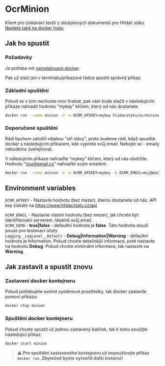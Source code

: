 # OcrMinion

Klient pro získávání textů z obrázkových dokumentů pro Hlídač státu.
[Najdete také na docker hubu](https://hub.docker.com/r/hlidacstatu/ocrminion)

## Jak ho spustit

### Požadavky

Je potřeba mít [nainstalovaný docker](https://docs.docker.com/install/).

Pak už stačí jen v terminálu/příkazové řádce spustit správný příkaz.

### Základní spuštění

Pokud se v tom nechcete moc hrabat, pak vám bude stačit v následujícím příkaze nahradit hodnotu "mykey" klíčem, který od nás dostanete.

```  sh
docker run --name minion -d -e OCRM_APIKEY=mykey hlidacstatu/ocrminion:latest
```

### Doporučené spuštění

Rádi bychom založili nějakou "síň slávy", proto budeme rádi, když spustíte docker s následujícím příkazem, kde vyplníte svůj email. Nebojte se - emaily nebudeme zveřejňovat.  

V náledujícím příkaze nahraďte "mykey" klíčem, který od nás obdržíte. Hodnotu "muj@email.cz" nahraďte svým emailem.

```  sh
docker run --name minion -d -e OCRM_APIKEY=mykey -e OCRM_EMAIL=muj@mail.cz hlidacstatu/ocrminion:latest
```

## Environment variables

`OCRM_APIKEY` - Nastavte hodnotu (bez mezer), kterou dostanete od nás. API key získáte na https://www.hlidacstatu.cz/api

`OCRM_EMAIL` - Nastavte vlastní hodnotu (bez mezer), jak chcete být identifikováni serverem. Ideálně svůj email.  
`OCRM_DEMO` - **true|false** - defaultní hodnota je **false**. Tato hodnota slouží pouze pro testovací účely.  
`Logging__LogLevel__Default` - **Debug|Information|Warning** - defaultní hodnota je Information. Pokud chcete detailnější informace, poté nastavte na hodnotu **Debug**. Pokud chcete minimální informace, tak nastavte na **Warning**.  

## Jak zastavit a spustit znovu

### Zastavení docker kontejneru

Pokud potřebujete uvolnit systémové prostředky, tak docker zastavíte pomocí příkazu:  

``` sh
docker stop minion
```  

### Spuštění docker kontejneru

Pokud chcete spustit už jednou zastavený balíček, tak k tomu použijte následující příkaz:  

``` sh
docker start minion
```  

> :warning: **Pro spuštění zastaveného kontejneru už nepoužívejte příkaz `docker run`. Zbytečně byste vytvořili další instanci!**  

